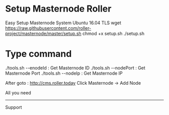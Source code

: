 # Setup Masternode Roller
  Easy Setup Masternode
  System Ubuntu 16.04 TLS
  wget https://raw.githubusercontent.com/roller-project/masternode/master/setup.sh
  chmod +x setup.sh
  ./setup.sh

# Type command 
  ./tools.sh --enodeId : Get Masternode ID
  ./tools.sh --nodePort : Get Masternode Port
  ./tools.sh --nodeIp : Get Masternode IP

  After goto : http://cms.roller.today
  Click Masternode -> Add Node

  All you need

  ---------------------------------------
  Support
